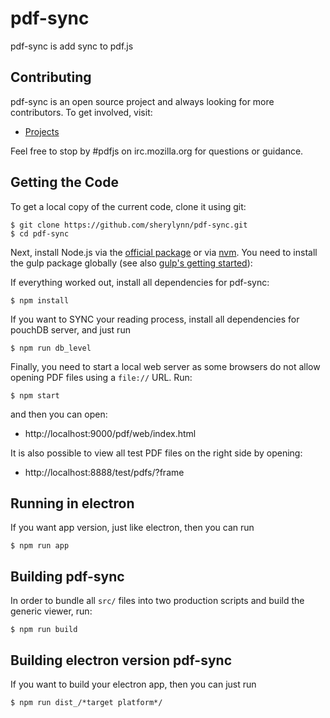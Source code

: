 # pdf-sync

pdf-sync is add sync to pdf.js

## Contributing

pdf-sync is an open source project and always looking for more contributors. To
get involved, visit:

+ [Projects](https://github.com//sherylynn//pdf-sync)

Feel free to stop by #pdfjs on irc.mozilla.org for questions or guidance.


## Getting the Code

To get a local copy of the current code, clone it using git:

    $ git clone https://github.com/sherylynn/pdf-sync.git
    $ cd pdf-sync

Next, install Node.js via the [official package](https://nodejs.org) or via
[nvm](https://github.com/creationix/nvm). You need to install the gulp package
globally (see also [gulp's getting started](https://github.com/gulpjs/gulp/blob/master/docs/getting-started.md#getting-started)):


If everything worked out, install all dependencies for pdf-sync:

    $ npm install

If you want to SYNC your reading process,  install all dependencies for pouchDB server, and just run

    $ npm run db_level

Finally, you need to start a local web server as some browsers do not allow opening
PDF files using a `file://` URL. Run:

    $ npm start

and then you can open:

+ http://localhost:9000/pdf/web/index.html

It is also possible to view all test PDF files on the right side by opening:

+ http://localhost:8888/test/pdfs/?frame

## Running in electron

If you want app version, just like electron, then you can run

    $ npm run app

## Building pdf-sync

In order to bundle all `src/` files into two production scripts and build the generic
viewer, run:

    $ npm run build


## Building electron version pdf-sync

If you want to build your electron app, then you can just run

    $ npm run dist_/*target platform*/

